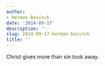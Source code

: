```yaml
---
author:
- Herman Bavinck
date: '2014-09-17'
description: ''
slug: 2014-09-17-herman-bavinck
title: ''
---
```

Christ gives more than sin took away.



